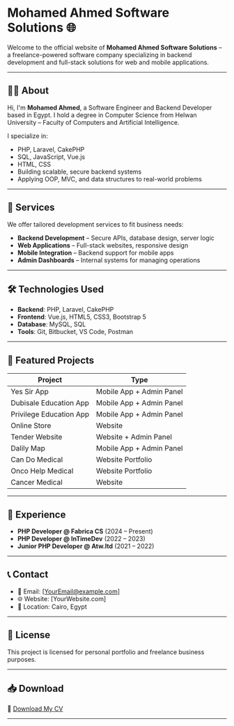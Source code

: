 # Mohamed Ahmed Software Solutions 🌐

Welcome to the official website of **Mohamed Ahmed Software Solutions** – a freelance-powered software company specializing in backend development and full-stack solutions for web and mobile applications.

---

## 👨‍💻 About

Hi, I'm **Mohamed Ahmed**, a Software Engineer and Backend Developer based in Egypt. I hold a degree in Computer Science from Helwan University – Faculty of Computers and Artificial Intelligence.

I specialize in:
- PHP, Laravel, CakePHP
- SQL, JavaScript, Vue.js
- HTML, CSS
- Building scalable, secure backend systems
- Applying OOP, MVC, and data structures to real-world problems

---

## 🚀 Services

We offer tailored development services to fit business needs:

- **Backend Development** – Secure APIs, database design, server logic
- **Web Applications** – Full-stack websites, responsive design
- **Mobile Integration** – Backend support for mobile apps
- **Admin Dashboards** – Internal systems for managing operations

---

## 🛠️ Technologies Used

- **Backend**: PHP, Laravel, CakePHP
- **Frontend**: Vue.js, HTML5, CSS3, Bootstrap 5
- **Database**: MySQL, SQL
- **Tools**: Git, Bitbucket, VS Code, Postman

---

## 📂 Featured Projects

| Project                      | Type                    |
|-----------------------------|-------------------------|
| Yes Sir App                 | Mobile App + Admin Panel |
| Dubisale Education App      | Mobile App + Admin Panel |
| Privilege Education App     | Mobile App + Admin Panel |
| Online Store                | Website                 |
| Tender Website              | Website + Admin Panel   |
| Dalily Map                  | Mobile App + Admin Panel |
| Can Do Medical              | Website Portfolio       |
| Onco Help Medical           | Website Portfolio       |
| Cancer Medical              | Website                 |

---

## 💼 Experience

- **PHP Developer @ Fabrica CS** (2024 – Present)  
- **PHP Developer @ InTimeDev** (2022 – 2023)  
- **Junior PHP Developer @ Atw.ltd** (2021 – 2022)

---

## 📞 Contact

- 📧 Email: [YourEmail@example.com]
- 🌐 Website: [YourWebsite.com]
- 📍 Location: Cairo, Egypt

---

## 📄 License

This project is licensed for personal portfolio and freelance business purposes.

---

## 📥 Download

📄 [Download My CV](#)

---
